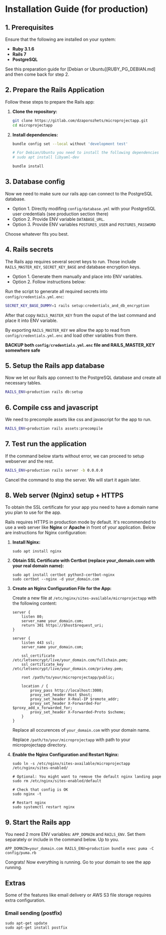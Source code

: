 # Installation Guide (for production)

## 1. Prerequisites

Ensure that the following are installed on your system:

- **Ruby 3.1.6**
- **Rails 7**
- **PostgreSQL**

See this preparation guide for [Debian or Ubuntu][RUBY_PG_DEBIAN.md] and then come back for step 2.

## 2. Prepare the Rails Application

Follow these steps to prepare the Rails app:

1. **Clone the repository:**
    ```sh
    git clone https://gitlab.com/dzaporozhets/microprojectapp.git
    cd microprojectapp
    ```

2. **Install dependencies:**
    ```sh
    bundle config set --local without 'development test'

    # For Debian/Ubuntu you need to install the following dependencies before bundle install:
    # sudo apt install libyaml-dev

    bundle install
    ```

## 3. Database config

Now we need to make sure our rails app can connect to the PostgreSQL database. 

* Option 1. Directly modifing `config/database.yml` with your PostgreSQL user credentials (see production section there)
* Option 2. Provide ENV variable `DATABASE_URL`. 
* Option 3. Provide ENV variables `POSTGRES_USER` and `POSTGRES_PASSWORD` 

Choose whatever fits you best. 

## 4. Rails secrets

The Rails app requires several secret keys to run. Those include `RAILS_MASTER_KEY`, `SECRET_KEY_BASE` and database encryption keys. 


* Option 1. Generate them manually and place into ENV variables.
* Option 2. Follow instructions below:

Run the script to generate all required secrets into `config/credentials.yml.enc`:

```sh
SECRET_KEY_BASE_DUMMY=1 rails setup:credentials_and_db_encryption
```

After that copy `RAILS_MASTER_KEY` from the ouput of the last command and place it into ENV variable. 

By exporting `RAILS_MASTER_KEY` we allow the app to read from `config/credentials.yml.enc` and load other variables from there.

**BACKUP both `config/credentials.yml.enc` file and RAILS_MASTER_KEY somewhere safe**

## 5. Setup the Rails app database

Now we let our Rails app connect to the PostgreSQL database and create all necessary tables.

```sh
RAILS_ENV=production rails db:setup
```

## 6. Compile css and javascript

We need to precompile assets like css and javascript for the app to run. 

```sh
RAILS_ENV=production rails assets:precompile
```

## 7. Test run the application

If the command below starts without error, we can proceed to setup webserver and the rest.

```sh
RAILS_ENV=production rails server -b 0.0.0.0
```

Cancel the command to stop the server. We will start it again later. 


## 8. Web server (Nginx) setup + HTTPS

To obtain the SSL certificate for your app you need to have a domain name you plan to use for the app.

Rails requires HTTPS in production mode by default. It's recommended to use a web server like **Nginx** or **Apache** in front of your application. Below are instructions for Nginx configuration:

1. **Install Nginx:**

    ```
    sudo apt install nginx
    ```

2. **Obtain SSL Certificate with Certbot (replace your_domain.com with your real domain name):**

    ```
    sudo apt install certbot python3-certbot-nginx
    sudo certbot --nginx -d your_domain.com
    ```

3. **Create an Nginx Configuration File for the App:**

   Create a new file at `/etc/nginx/sites-available/microprojectapp` with the following content:

    ```
    server {
        listen 80;
        server_name your_domain.com;
        return 301 https://$host$request_uri;
    }

    server {
        listen 443 ssl;
        server_name your_domain.com;

        ssl_certificate /etc/letsencrypt/live/your_domain.com/fullchain.pem;
        ssl_certificate_key /etc/letsencrypt/live/your_domain.com/privkey.pem;

        root /path/to/your/microprojectapp/public;

        location / {
            proxy_pass http://localhost:3000;
            proxy_set_header Host $host;
            proxy_set_header X-Real-IP $remote_addr;
            proxy_set_header X-Forwarded-For $proxy_add_x_forwarded_for;
            proxy_set_header X-Forwarded-Proto $scheme;
        }
    }
    ```

    Replace all occurences of `your_domain.com` with your domain name.

    Replace `/path/to/your/microprojectapp` with path to your microprojectapp directory. 

4. **Enable the Nginx Configuration and Restart Nginx:**

    ```
    sudo ln -s /etc/nginx/sites-available/microprojectapp /etc/nginx/sites-enabled/

    # Optional: You might want to remove the default nginx landing page 
    sudo rm /etc/nginx/sites-enabled/default 

    # Check that config is OK
    sudo nginx -t

    # Restart nginx
    sudo systemctl restart nginx
    ```

## 9. Start the Rails app


You need 2 more ENV variables: `APP_DOMAIN` and `RAILS_ENV`. Set them separately or include in the command below. Up to you. 

```
APP_DOMAIN=your_domain.com RAILS_ENV=production bundle exec puma -C config/puma.rb
```

Congrats! Now everything is running. Go to your domain to see the app running. 


## Extras

Some of the features like email delivery or AWS S3 file storage requires extra configuration.  

### Email sending (postfix)

```
sudo apt-get update
sudo apt-get install postfix
```